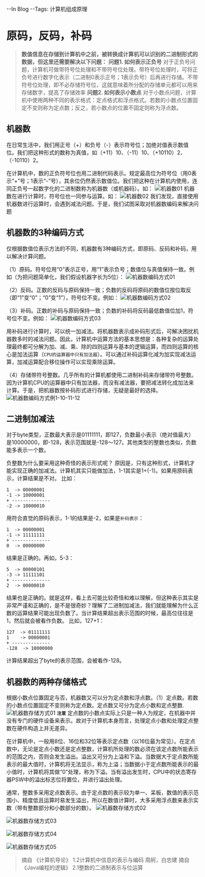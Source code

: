--In Blog
--Tags: 计算机组成原理

# 原码，反码，补码

>**数值信息在存储到计算机中之前，被转换成计算机可以识别的二进制形式的数据，但这里还需要解决以下问题：**
**问题1. 如何表示正负号**
对于正负号问题，计算机可做带符号位处理和不带符号位处理。带符号位处理时，可将正负号进行数字化表示（二进制0表示正号；1表示负号）后再进行存储。不带符号位处理，即不必存储符号位，这就意味着所分配的存储单元都可以用来存储数字，提高了存储效率
**问题2. 如何表示小数点**
对于小数点问题，计算机中使用两种不同的表示格式：定点格式和浮点格式。若数的小数点位置固定不变则称为定点数；反之，若小数点的位置不固定则称为浮点数。

## 机器数
在日常生活中，我们用正号（+）和负号（-）表示符号位；加绝对值表示数值位。我们把这种形式的数称为真值，如（+11）10、（-11）10、（+10110）2、（-10110）2。

在计算机中，数的正负符号位也用二进制代码表示。规定最高位为符号位（用0表示“+”号；1表示“-”号），其余位仍然表示数值位。我们把这种在计算机内使用，连同正负号一起数字化的二进制数称为机器数（或机器码）。如：
![机器数01](http://118.126.116.71/blogimgs/%E8%AE%A1%E7%AE%97%E6%9C%BA%E7%BB%84%E6%88%90%E5%8E%9F%E7%90%86/%E6%9C%BA%E5%99%A8%E6%95%B001.png)
机器数在进行计算时，符号位也一同参与运算。如：
![机器数02](http://118.126.116.71/blogimgs/%E8%AE%A1%E7%AE%97%E6%9C%BA%E7%BB%84%E6%88%90%E5%8E%9F%E7%90%86/%E6%9C%BA%E5%99%A8%E6%95%B002.png)
我们发现，直接使用机器数进行运算时，会遇到减法问题。于是，我们试图采取对机器数编码来解决问题

## 机器数的3种编码方式
仅根据数值位表示方法的不同，机器数有3种编码方式，即原码、反码和补码，用以解决计算问题。

（1）原码。符号位用“0”表示正号，用“1”表示负号；数值位与真值保持一致。例如（为把问题简单化，我们假设机器字长为5位）：
![机器数编码方式01](http://118.126.116.71/blogimgs/%E8%AE%A1%E7%AE%97%E6%9C%BA%E7%BB%84%E6%88%90%E5%8E%9F%E7%90%86/%E6%9C%BA%E5%99%A8%E6%95%B0%E7%BC%96%E7%A0%81%E6%96%B9%E5%BC%8F01.png)

（2）反码。正数的反码与原码保持一致；负数的反码将原码的数值位按位取反（即“1”变“0”；“0”变“1”），符号位不变。例如：
![机器数编码方式02](http://118.126.116.71/blogimgs/%E8%AE%A1%E7%AE%97%E6%9C%BA%E7%BB%84%E6%88%90%E5%8E%9F%E7%90%86/%E6%9C%BA%E5%99%A8%E6%95%B0%E7%BC%96%E7%A0%81%E6%96%B9%E5%BC%8F02.png)

（3）补码。正数的补码与原码保持一致；负数的补码将反码最低数值位加1，符号位不变。例如：
![机器数编码方式03](http://118.126.116.71/blogimgs/%E8%AE%A1%E7%AE%97%E6%9C%BA%E7%BB%84%E6%88%90%E5%8E%9F%E7%90%86/%E6%9C%BA%E5%99%A8%E6%95%B0%E7%BC%96%E7%A0%81%E6%96%B9%E5%BC%8F03.png)

用补码进行计算时，可以统一加减法。将机器数表示成补码形式后，可解决困扰机器数多时的减法问题。因此，计算机中运算方法的基本思想是：各种复杂的运算处理最终都可分解为加、减、乘、除的四则运算与基本的逻辑运算，而四则运算的核心是加法运算（`CPU的运算器中只有加法器`）。可以通过补码运算化减为加实现减法运算，加减运算配合移位操作可以实现乘除运算。

（4）存储带符号整数。几乎所有的计算机都使用二进制补码来存储带符号整数。因为计算机CPU的运算器中只有加法器，而没有减法器，要把减法转化成加法来计算。于是，把机器数按补码形式进行存储，无疑是最好的选择。
![机器数编码方式例1-10-11-12](http://118.126.116.71/blogimgs/%E8%AE%A1%E7%AE%97%E6%9C%BA%E7%BB%84%E6%88%90%E5%8E%9F%E7%90%86/%E6%9C%BA%E5%99%A8%E6%95%B0%E7%BC%96%E7%A0%81%E6%96%B9%E5%BC%8F%E4%BE%8B1-10-11-12.png)


## 二进制加减法
对于byte类型，正数最大表示是01111111，即127，负数最小表示（绝对值最大）是10000000，即-128，表示范围就是-128～127。其他类型的整数也类似，负数能多表示一个数。

负整数为什么要采用这种奇怪的表示形式呢？
原因是，只有这种形式，计算机才能实现正确的加减法。计算机其实只能做加法，1-1其实是1+(-1)。如果用原码表示，计算结果是不对。
比如：
```shell
1  -> 00000001
-1 -> 10000001
+ --------------
-2 -> 10000010
```

用符合直觉的原码表示，1-1的结果是-2，如果是`补码表示`：
```shell
1  -> 00000001
-1 -> 11111111
+ --------------
0  -> 00000000
```

结果是正确的。再如，5-3：
```shell
5  -> 00000101
-3 -> 11111101
+ --------------
2  -> 00000010
```
结果也是正确的。就是这样，看上去可能比较奇怪和难以理解，但这种表示其实是非常严谨和正确的，是不是很奇妙？理解了二进制加减法，我们就能理解为什么正数的运算结果可能出现负数了。当计算结果超出表示范围的时候，最高位往往是1，然后就会被看作负数。
比如，127+1：
```shell
127  -> 01111111
1    -> 00000001
+ --------------
-128  -> 10000000
```
计算结果超出了byte的表示范围，会被看作-128。


## 机器数的两种存储格式
根据小数点位置固定与否，机器数又可以分为定点数和浮点数。（1）定点数。若数的小数点位置固定不变则称为定点数。定点数又可分为定点小数和定点整数.
![机器数存储方式01](http://118.126.116.71/blogimgs/%E8%AE%A1%E7%AE%97%E6%9C%BA%E7%BB%84%E6%88%90%E5%8E%9F%E7%90%86/%E6%9C%BA%E5%99%A8%E6%95%B0%E5%AD%98%E5%82%A8%E6%A0%BC%E5%BC%8F01.png)
**`注意`**
定点数的小数点实际上只是一种人为规定，在机器中并没有专门的硬件设备来表示。故对于计算机本身而言，处理定点小数和处理定点整数在硬件构造上并无差异。

在计算机中，一般用8位、16位和32位等表示定点数（以16位最为常见）。在定点数中，无论是定点小数还是定点整数，计算机所处理的数必须在该定点数所能表示的范围之内，否则会发生溢出。溢出又可分为上溢和下溢。当数据大于定点数所能表示的最大值时，计算机将无法显示，称为上溢；当数据小于定点数所能表示的最小值时，计算机将其做“0”处理，称为下溢。当有溢出发生时，CPU中的状态寄存器PSW中的溢出标志位将置位，并进行溢出处理。

通常，整数多采用定点数表示。由于定点数的表示较为单一、呆板，数值的表示范围小、精度低且运算时易发生溢出，所以在数值计算时，大多采用浮点数来表示实数（带有整数部分和小数部分的数）。
![机器数存储方式02](http://118.126.116.71/blogimgs/%E8%AE%A1%E7%AE%97%E6%9C%BA%E7%BB%84%E6%88%90%E5%8E%9F%E7%90%86/%E6%9C%BA%E5%99%A8%E6%95%B0%E5%AD%98%E5%82%A8%E6%A0%BC%E5%BC%8F02.png)

![机器数存储方式03](http://118.126.116.71/blogimgs/%E8%AE%A1%E7%AE%97%E6%9C%BA%E7%BB%84%E6%88%90%E5%8E%9F%E7%90%86/%E6%9C%BA%E5%99%A8%E6%95%B0%E5%AD%98%E5%82%A8%E6%A0%BC%E5%BC%8F03.png)

![机器数存储方式04](http://118.126.116.71/blogimgs/%E8%AE%A1%E7%AE%97%E6%9C%BA%E7%BB%84%E6%88%90%E5%8E%9F%E7%90%86/%E6%9C%BA%E5%99%A8%E6%95%B0%E5%AD%98%E5%82%A8%E6%A0%BC%E5%BC%8F04.png)

![机器数存储方式05](http://118.126.116.71/blogimgs/%E8%AE%A1%E7%AE%97%E6%9C%BA%E7%BB%84%E6%88%90%E5%8E%9F%E7%90%86/%E6%9C%BA%E5%99%A8%E6%95%B0%E5%AD%98%E5%82%A8%E6%A0%BC%E5%BC%8F05.png)




>摘自 《计算机导论》 1.2计算机中信息的表示与编码 周舸，白忠建
>摘自 《Java编程的逻辑》 2.1整数的二进制表示与位运算